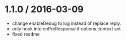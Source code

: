 
1.1.0 / 2016-03-09
==================

  * change enableDebug to log instead of replace reply.
  * only hook into onPreResponse if options.context set
  * fixed readme
